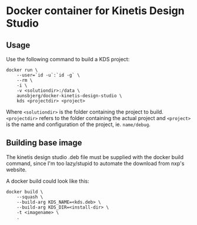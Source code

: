 # Docker container for Kinetis Design Studio

## Usage 

Use the following command to build a KDS project:

```
docker run \
    --user=`id -u`:`id -g` \
    --rm \
    -i \
    -v <solutiondir>:/data \
    aunsbjerg/docker-kinetis-design-studio \
    kds <projectdir> <project>
```

Where `<solutiondir>` is the folder containing the project to build. `<projectdir>` refers 
to the folder containing the actual project and `<project>` is the name and configuration of
the project, ie. `name/debug`.

## Building base image

The kinetis design studio .deb file must be supplied with the docker build command, since
I'm too lazy/stupid to automate the download from nxp's website.

A docker build could look like this:

```
docker build \
    --squash \
    --build-arg KDS_NAME=<kds.deb> \
    --build-arg KDS_DIR=<install-dir> \
    -t <imagename> \
    .
```